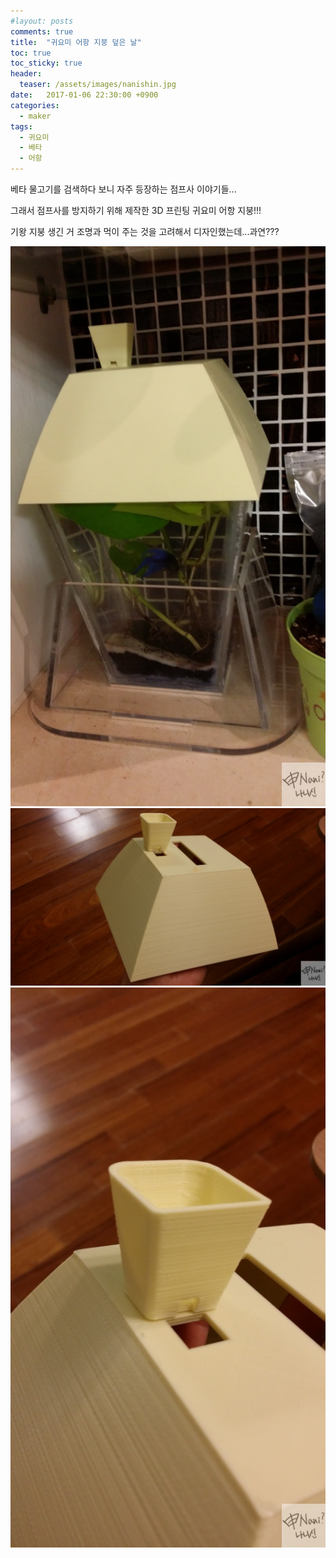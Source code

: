 ```yaml
---
#layout: posts
comments: true
title:  "귀요미 어항 지붕 덮은 날"
toc: true
toc_sticky: true
header:
  teaser: /assets/images/nanishin.jpg
date:   2017-01-06 22:30:00 +0900
categories:
  - maker
tags:
  - 귀요미
  - 베타
  - 어항
---
```

베타 물고기를 검색하다 보니 자주 등장하는 점프사 이야기들...

그래서 점프사를 방지하기 위해 제작한 3D 프린팅 귀요미 어항 지붕!!!

기왕 지붕 생긴 거 조명과 먹이 주는 것을 고려해서 디자인했는데...과연???

![귀요미 어항 지붕으로 덮은 모습](/assets/images/20170106_213027.jpg)
![귀요미 어항 지붕 풀샷](/assets/images/20170106_220023.jpg)
![귀요미 어항 지붕 먹이통](/assets/images/20170106_220118.jpg)

